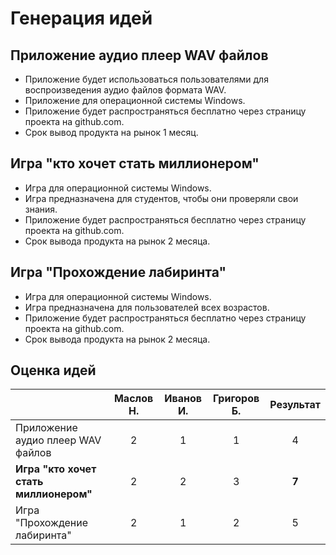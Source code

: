# Генерация идей

## Приложение аудио плеер WAV файлов
- Приложение будет использоваться пользователями для воспроизведения аудио файлов формата WAV.
- Приложение для операционной системы Windows.
- Приложение будет распространяться бесплатно через страницу проекта на github.com.
- Срок вывод продукта на рынок 1 месяц.

## Игра "кто хочет стать миллионером"
- Игра для операционной системы Windows.
- Игра предназначена для студентов, чтобы они проверяли свои знания.
- Приложение будет распространяться бесплатно через страницу проекта на github.com.
- Срок вывода продукта на рынок 2 месяца.

## Игра "Прохождение лабиринта"
- Игра для операционной системы Windows.
- Игра предназначена для пользователей всех возрастов.
- Приложение будет распространяться бесплатно через страницу проекта на github.com.
- Срок вывода продукта на рынок 2 месяца.

## Оценка идей

|                                     | Маслов Н. | Иванов И. | Григоров Б. | Результат |
| ----------------------------------- | :-------: | :-------: | :---------: | :-------: |
| Приложение аудио плеер WAV файлов   | 2         | 1         |     1       |     4     |
| **Игра "кто хочет стать миллионером"** | 2      | 2         |     3       |   **7**   |
| Игра "Прохождение лабиринта"        | 2         | 1         |     2       |     5     |
